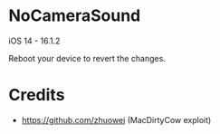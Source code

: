 # NoCameraSound

iOS 14 - 16.1.2

Reboot your device to revert the changes.

# Credits
- https://github.com/zhuowei (MacDirtyCow exploit)

